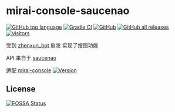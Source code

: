 # mirai-console-saucenao
[![GitHub top language](https://img.shields.io/github/languages/top/incubator4/mirai-console-saucenao?style=flat)](https://kotlinlang.org/)
[![Gradle CI](https://github.com/incubator4/mirai-console-saucenao/workflows/Gradle%20CI/badge.svg?branch=main)](https://github.com/incubator4/mirai-console-saucenao/actions?query=workflow%3A%22Gradle+CI%22)
[![GitHub](https://img.shields.io/github/license/incubator4/mirai-console-saucenao?style=flat)](https://github.com/incubator4/mirai-console-saucenao/blob/master/LICENSE)
[![GitHub all releases](https://img.shields.io/github/downloads/incubator4/mirai-console-saucenao/total)](https://github.com/incubator4/mirai-console-saucenao/releases/latest)
[![visitors](https://visitor-badge.glitch.me/badge?page_id=incubator4.mirai%2Dconsole%2Dsaucenao)]()

[//]: # ([![FOSSA Status]&#40;https://app.fossa.com/api/projects/git%2Bgithub.com%2Fincubator4%2Fmirai-console-saucenao.svg?type=shield&#41;]&#40;https://app.fossa.com/projects/git%2Bgithub.com%2Fincubator4%2Fmirai-console-saucenao?ref=badge_shield&#41;)

受到 [zhenxun_bot](https://github.com/HibiKier/zhenxun_bot) 启发 实现了搜图功能

API 来自于 [saucenao](https://saucenao.com/)

适配 [mirai-console](https://github.com/mamoe/mirai-console) [![Version](https://img.shields.io/badge/version-2.10.2-blue)](https://github.com/mamoe/mirai/releases/tag/v2.10.2)

## License

[![FOSSA Status](https://app.fossa.com/api/projects/git%2Bgithub.com%2Fincubator4%2Fmirai-console-saucenao.svg?type=large)](https://app.fossa.com/projects/git%2Bgithub.com%2Fincubator4%2Fmirai-console-saucenao?ref=badge_large)